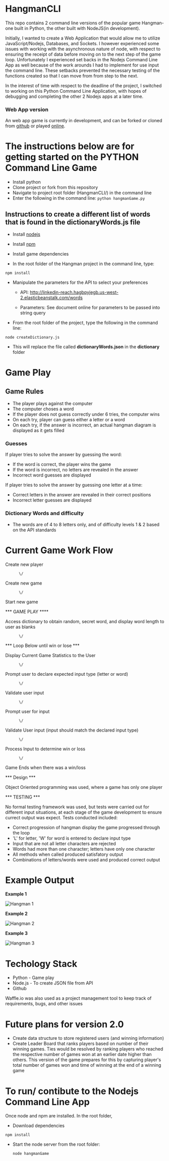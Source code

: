 # HangmanCLI
This repo contains 2 command line versions of the popular game Hangman- one built in Python, the other built with NodeJS(in development). 

Initially, I wanted to create a Web Application that would allow me to utilize JavaScript/Nodejs, Databases, and Sockets. I however experienced some issues with working with the asynchronous nature of node, with respect to ensuring the receipt of data before moving on to the next step of the game loop. Unfortunately I experienced set backs in the Nodejs Command Line App as well because of the work arounds I had to implement for use input the command line. These setbacks prevented the necessary testing of the functions created so that I can move from from step to the next.

In the interest of time with respect to the deadline of the project, I switched to working on this Python Command Line Application, with hopes of debugging and completing the other 2 Nodejs apps at a later time.


### Web App version
An web app game is currently in development, and can be forked or cloned from [github](https://github.com/tgreenidge/Hangman) or played [online](https://hangman-extreme.herokuapp.com/).


# The instructions below are for getting started on the PYTHON Command Line Game
- Install python
- Clone project or fork from this repository
- Navigate to project root folder (HangmanCLI/) in the command line
- Enter the following in the command line:
  ``` python hangmanGame.py ```


## Instructions to create  a different list of words that is found in the dictionaryWords.js file
- Install [nodejs](https://nodejs.org/en/)
- Install [npm](http://blog.npmjs.org/post/85484771375/how-to-install-npm)
- Install game dependencies

- In the root folder of the Hangman project in the command line, type:

 ```npm install```

   
- Manipulate the parameters for the API to select your preferences
 
  - API: http://linkedin-reach.hagbpyjegb.us-west-2.elasticbeanstalk.com/words
 
  - Parameters: See document online for parameters to be passed into string query

- From the root folder of the project, type the following in the command line:

``` node createDictionary.js ```

- This will replace the file called **dictionaryWords.json** in the **dictionary** folder 


# Game Play

## Game Rules
- The player plays against the computer 
- The computer choses a word
- If the player does not guess correctly under 6 tries, the computer wins
- On each try, player can guess either a letter or a word
- On each try, if the answer is incorrect, an actual hangman diagram is displayed as it gets filled
 

### Guesses
If player tries to solve the answer by guessing the word:
  - If the word is correct, the player wins the game
  - If the word is incorrect, no letters are revealed in the answer
  - Incorrect word guesses are displayed

If player tries to solve the answer by guessing one letter at a time:
  - Correct letters in the answer are revealed in their correct positions
  - Incorrect letter guesses are displayed

### Dictionary Words and difficulty 
- The words are of 4 to 8 letters only, and of difficulty levels 1 & 2 based on the API standards


# Current Game Work Flow

  Create new player
  
          \/
  
  Create new game
  
          \/
  
  Start new game
  
  
  *** GAME PLAY ****
  
  Access dictionary to obtain random, secret word, and display word length to user as blanks
  
          \/

  *** Loop Below until win or lose ***
  
  Display Current Game Statistics to the User
  
          \/
  
  Prompt user to declare expected input type (letter or word)
  
          \/
  
  Validate user input 
  
          \/
  
  Prompt user for input 
  
          \/
  
  Validate User input (input should match the declared input type)
   
          \/
  
  Process Input to determine win or loss
   
          \/
  
  Game Ends when there was a win/loss


  *** Design ***
  
  Object Oriented programming was used, where a game has only one player

  *** TESTING ***
  
  No formal testing framework was used, but tests were carried out for different input situations,
  at each stage of the game development to ensure currect output was expect. Tests conducted included:
  
  - Correct progression of hangman display the game progressed through the loop
  - 'L' for letter, 'W' for word is entered to declare input type
  - Input that are not all letter characters are rejected
  - Words had more than one character; letters have only one character
  - All methods when called produced satisfatory output
  - Combinations of letters/words were used and produced correct output

# Example Output

**Example 1**

![Hangman 1](./images/Hangman1.png "Sample output")


**Example 2**

![Hangman 2](./images/Hangman2.png "Sample output")



**Example 3**

![Hangman 3](./images/Hangman3.png "Sample output")


# Techology Stack
- Python -  Game play
- Node.js - To create JSON file from API
- Github 


Waffle.io was also used as a project management tool to keep track of requirements, bugs, and other issues

# Future plans for version 2.0

- Create data structure to store registered users (and winning information)
- Create Leader Board that ranks players based on number of their winning games. Ties would be resolved by ranking players who reached the respective number of games won at an earlier date higher than others. This version of the game prepares for this by capturing player's total number of games won and time of winning at the end of a winning game


# To run/ contibute to the Nodejs Command Line App

Once node and npm are installed. In the root folder, 

- Download dependencies

 ```npm install```

- Start the node server from the root folder:
  
  ```node hangmanGame```

